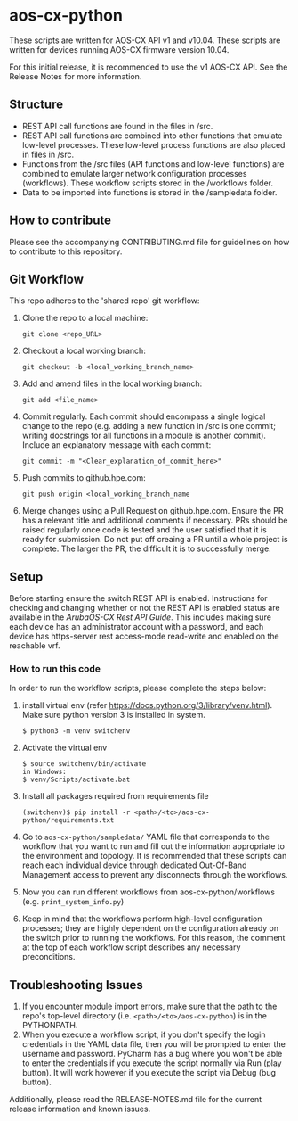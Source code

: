 # aos-cx-python

These scripts are written for AOS-CX API v1 and v10.04. These scripts are written for devices running AOS-CX firmware version 10.04.

For this initial release, it is recommended to use the v1 AOS-CX API.  See the Release Notes for more information.

## Structure

* REST API call functions are found in the files in /src.
* REST API call functions are combined into other functions that emulate low-level processes. These low-level process functions are also placed in files in /src.
* Functions from the /src files (API functions and low-level functions) are combined to emulate larger network configuration processes (workflows). These workflow scripts stored in the /workflows folder.
* Data to be imported into functions is stored in the /sampledata folder.

## How to contribute

Please see the accompanying CONTRIBUTING.md file for guidelines on how to contribute to this repository.

## Git Workflow

This repo adheres to the 'shared repo' git workflow:
1. Clone the repo to a local machine:

    ```git clone <repo_URL>```
2. Checkout a local working branch:

    ```git checkout -b <local_working_branch_name>```
3. Add and amend files in the local working branch:

    ```git add <file_name>```
4. Commit regularly. Each commit should encompass a single logical change to the repo (e.g. adding a new function in /src is one commit; writing docstrings for all functions in a module is another commit). Include an explanatory message with each commit:

    ```git commit -m "<Clear_explanation_of_commit_here>"```
5. Push commits to github.hpe.com:

    ```git push origin <local_working_branch_name```
6. Merge changes using a Pull Request on github.hpe.com. Ensure the PR has a relevant title and additional comments if necessary. PRs should be raised regularly once code is tested and the user satisfied that it is ready for submission. Do not put off creaing a PR until a whole project is complete. The larger the PR, the difficult it is to successfully merge.

## Setup
Before starting ensure the switch REST API is enabled. Instructions for checking and changing whether or not the REST API is enabled status are available in the *ArubaOS-CX Rest API Guide*. 
This includes making sure each device has an administrator account with a password, and each device has https-server rest access-mode read-write and enabled on the reachable vrf.

### How to run this code
In order to run the workflow scripts, please complete the steps below:
1. install virtual env (refer https://docs.python.org/3/library/venv.html). Make sure python version 3 is installed in system.
    
    ```
    $ python3 -m venv switchenv
    ```
2. Activate the virtual env
    ```
    $ source switchenv/bin/activate
    in Windows:
    $ venv/Scripts/activate.bat
    ```
3. Install all packages required from requirements file
    ```
    (switchenv)$ pip install -r <path>/<to>/aos-cx-python/requirements.txt
    ```
4. Go to `aos-cx-python/sampledata/` YAML file that corresponds to the workflow that you want to run and fill out the information appropriate to the environment and topology.  It is recommended that these scripts can reach each individual device through dedicated Out-Of-Band Management access to prevent any disconnects through the workflows.  
5. Now you can run different workflows from aos-cx-python/workflows (e.g. `print_system_info.py`) 
6. Keep in mind that the workflows perform high-level configuration processes; they are highly dependent on the configuration already on the switch prior to running the workflows. For this reason, the comment at the top of each workflow script describes any necessary preconditions.

## Troubleshooting Issues
1. If you encounter module import errors, make sure that the path to the repo's top-level directory (i.e. `<path>/<to>/aos-cx-python`) is in the PYTHONPATH.
2. When you execute a workflow script, if you don't specify the login credentials in the YAML data file, then you will be prompted to enter the username and password. PyCharm has a bug where you won't be able to enter the credentials if you execute the script normally via Run (play button). It will work however if you execute the script via Debug (bug button).

Additionally, please read the RELEASE-NOTES.md file for the current release information and known issues.